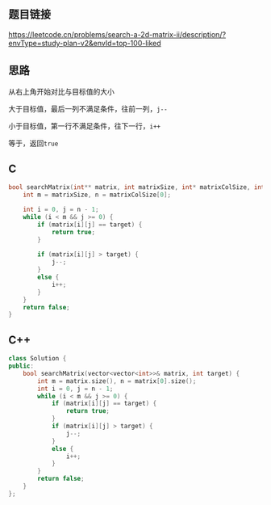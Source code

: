 ## 题目链接

https://leetcode.cn/problems/search-a-2d-matrix-ii/description/?envType=study-plan-v2&envId=top-100-liked

## 思路

从右上角开始对比与目标值的大小

大于目标值，最后一列不满足条件，往前一列，``j--``

小于目标值，第一行不满足条件，往下一行，``i++``

等于，返回``true``

## C

```C
bool searchMatrix(int** matrix, int matrixSize, int* matrixColSize, int target){
    int m = matrixSize, n = matrixColSize[0];

    int i = 0, j = n - 1;
    while (i < m && j >= 0) {
        if (matrix[i][j] == target) {
            return true;
        }
        
        if (matrix[i][j] > target) {
            j--;
        }
        else {
            i++;
        }
    }
    return false;
}
```

## C++

```C++
class Solution {
public:
    bool searchMatrix(vector<vector<int>>& matrix, int target) {
        int m = matrix.size(), n = matrix[0].size();
        int i = 0, j = n - 1;
        while (i < m && j >= 0) {
            if (matrix[i][j] == target) {
                return true;
            }
            if (matrix[i][j] > target) {
                j--;
            }
            else {
                i++;
            }
        }
        return false;
    }
};
```